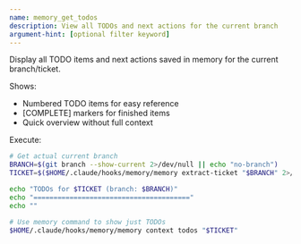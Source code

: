 ```yaml
---
name: memory_get_todos
description: View all TODOs and next actions for the current branch
argument-hint: [optional filter keyword]
---
```


Display all TODO items and next actions saved in memory for the current branch/ticket.

Shows:
- Numbered TODO items for easy reference
- [COMPLETE] markers for finished items
- Quick overview without full context

Execute:
```bash
# Get actual current branch
BRANCH=$(git branch --show-current 2>/dev/null || echo "no-branch")
TICKET=$($HOME/.claude/hooks/memory/memory extract-ticket "$BRANCH" 2>/dev/null || echo "$BRANCH")

echo "TODOs for $TICKET (branch: $BRANCH)"
echo "======================================="
echo ""

# Use memory command to show just TODOs
$HOME/.claude/hooks/memory/memory context todos "$TICKET"
```